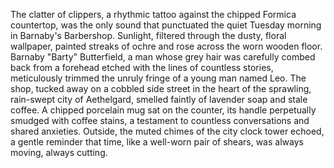 The clatter of clippers, a rhythmic tattoo against the chipped Formica countertop, was the only sound that punctuated the quiet Tuesday morning in Barnaby's Barbershop.  Sunlight, filtered through the dusty, floral wallpaper, painted streaks of ochre and rose across the worn wooden floor.  Barnaby "Barty" Butterfield, a man whose grey hair was carefully combed back from a forehead etched with the lines of countless stories, meticulously trimmed the unruly fringe of a young man named Leo.  The shop, tucked away on a cobbled side street in the heart of the sprawling, rain-swept city of Aethelgard, smelled faintly of lavender soap and stale coffee.  A chipped porcelain mug sat on the counter, its handle perpetually smudged with coffee stains, a testament to countless conversations and shared anxieties.  Outside, the muted chimes of the city clock tower echoed, a gentle reminder that time, like a well-worn pair of shears, was always moving, always cutting.
